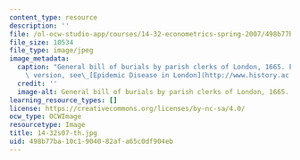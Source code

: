 ```yaml
---
content_type: resource
description: ''
file: /ol-ocw-studio-app/courses/14-32-econometrics-spring-2007/498b77ba10c1904082afa65c0df904eb_14-32s07-th.jpg
file_size: 10534
file_type: image/jpeg
image_metadata:
  caption: "General bill of burials by parish clerks of London, 1665. For a larger\
    \ version, see\_[Epidemic Disease in London](http://www.history.ac.uk/ihr/Focus/Medical/epichamp.html#6)."
  credit: ''
  image-alt: General bill of burials by parish clerks of London, 1665.
learning_resource_types: []
license: https://creativecommons.org/licenses/by-nc-sa/4.0/
ocw_type: OCWImage
resourcetype: Image
title: 14-32s07-th.jpg
uid: 498b77ba-10c1-9040-82af-a65c0df904eb
---
```

